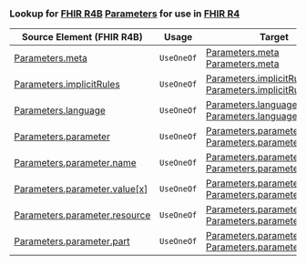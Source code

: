 ### Lookup for [FHIR R4B](https://hl7.org/fhir/R4B/) [Parameters](https://hl7.org/fhir/R4B/Parameters.html) for use in [FHIR R4](https://hl7.org/fhir/R4/)

| Source Element (FHIR R4B) | Usage | Target |
| -------------- | ----- | ------ |
| [Parameters.meta](https://hl7.org/fhir/R4B/Parameters.html#resource) | `UseOneOf` | [Parameters.meta](https://hl7.org/fhir/R4/Parameters.html#resource)<br />[Parameters.meta](https://hl7.org/fhir/R4/Parameters.html#resource) |
| [Parameters.implicitRules](https://hl7.org/fhir/R4B/Parameters.html#resource) | `UseOneOf` | [Parameters.implicitRules](https://hl7.org/fhir/R4/Parameters.html#resource)<br />[Parameters.implicitRules](https://hl7.org/fhir/R4/Parameters.html#resource) |
| [Parameters.language](https://hl7.org/fhir/R4B/Parameters.html#resource) | `UseOneOf` | [Parameters.language](https://hl7.org/fhir/R4/Parameters.html#resource)<br />[Parameters.language](https://hl7.org/fhir/R4/Parameters.html#resource) |
| [Parameters.parameter](https://hl7.org/fhir/R4B/Parameters.html#resource) | `UseOneOf` | [Parameters.parameter](https://hl7.org/fhir/R4/Parameters.html#resource)<br />[Parameters.parameter](https://hl7.org/fhir/R4/Parameters.html#resource) |
| [Parameters.parameter.name](https://hl7.org/fhir/R4B/Parameters.html#resource) | `UseOneOf` | [Parameters.parameter.name](https://hl7.org/fhir/R4/Parameters.html#resource)<br />[Parameters.parameter.name](https://hl7.org/fhir/R4/Parameters.html#resource) |
| [Parameters.parameter.value[x]](https://hl7.org/fhir/R4B/Parameters.html#resource) | `UseOneOf` | [Parameters.parameter.value[x]](https://hl7.org/fhir/R4/Parameters.html#resource)<br />[Parameters.parameter.value[x]](https://hl7.org/fhir/R4/Parameters.html#resource) |
| [Parameters.parameter.resource](https://hl7.org/fhir/R4B/Parameters.html#resource) | `UseOneOf` | [Parameters.parameter.resource](https://hl7.org/fhir/R4/Parameters.html#resource)<br />[Parameters.parameter.resource](https://hl7.org/fhir/R4/Parameters.html#resource) |
| [Parameters.parameter.part](https://hl7.org/fhir/R4B/Parameters.html#resource) | `UseOneOf` | [Parameters.parameter.part](https://hl7.org/fhir/R4/Parameters.html#resource)<br />[Parameters.parameter.part](https://hl7.org/fhir/R4/Parameters.html#resource) |
